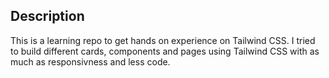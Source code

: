 ## Description
This is a learning repo to get hands on experience on Tailwind CSS.
I tried to build different cards, components and pages using Tailwind CSS with as much as responsivness and less code.

